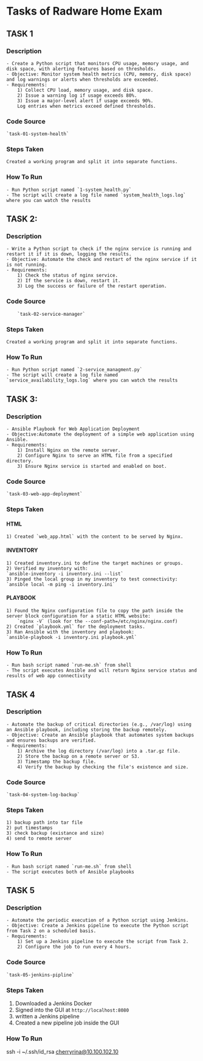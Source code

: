 # Tasks of Radware Home Exam 
## TASK 1
### Description
    - Create a Python script that monitors CPU usage, memory usage, and disk space, with alerting features based on thresholds.
    - Objective: Monitor system health metrics (CPU, memory, disk space) and log warnings or alerts when thresholds are exceeded.
    - Requirements:
        1) Collect CPU load, memory usage, and disk space.
        2) Issue a warning log if usage exceeds 80%.
        3) Issue a major-level alert if usage exceeds 90%.
        Log entries when metrics exceed defined thresholds.
### Code Source
    `task-01-system-health`
### Steps Taken
    Created a working program and split it into separate functions.
### How To Run
    - Run Python script named `1-system_health.py`
    - The script will create a log file named `system_health_logs.log` where you can watch the results
## TASK 2:
### Description
    - Write a Python script to check if the nginx service is running and restart it if it is down, logging the results.
    - Objective: Automate the check and restart of the nginx service if it is not running.
    - Requirements:
        1) Check the status of nginx service.
        2) If the service is down, restart it.
        3) Log the success or failure of the restart operation.
### Code Source
        `task-02-service-manager`
### Steps Taken
    Created a working program and split it into separate functions.
### How To Run
    - Run Python script named `2-service_managment.py`
    - The script will create a log file named `service_availability_logs.log` where you can watch the results
## TASK 3:
### Description
    - Ansible Playbook for Web Application Deployment
    - Objective:Automate the deployment of a simple web application using Ansible.
    - Requirements:
        1) Install Nginx on the remote server.
        2) Configure Nginx to serve an HTML file from a specified directory.
        3) Ensure Nginx service is started and enabled on boot.
### Code Source
    `task-03-web-app-deployment`
### Steps Taken
#### HTML
    1) Created `web_app.html` with the content to be served by Nginx.
#### INVENTORY
    1) Created inventory.ini to define the target machines or groups.
    2) Verified my inventory with: 
    `ansible-inventory -i inventory.ini --list`
    3) Pinged the local group in my inventory to test connectivity: 
    `ansible local -m ping -i inventory.ini`
#### PLAYBOOK
    1) Found the Nginx configuration file to copy the path inside the server block configuration for a static HTML website:
        `nginx -V` (look for the --conf-path=/etc/nginx/nginx.conf)
    2) Created `playbook.yml` for the deployment tasks.
    3) Ran Ansible with the inventory and playbook: 
    `ansible-playbook -i inventory.ini playbook.yml`
### How To Run
    - Run bash script named `run-me.sh` from shell
    - The script executes Ansible and will return Nginx service status and results of web app connectivity
## TASK 4
### Description
    - Automate the backup of critical directories (e.g., /var/log) using an Ansible playbook, including storing the backup remotely.
    - Objective: Create an Ansible playbook that automates system backups and ensures backups are verified.
    - Requirements:
        1) Archive the log directory (/var/log) into a .tar.gz file.
        2) Store the backup on a remote server or S3.
        3) Timestamp the backup file.
        4) Verify the backup by checking the file's existence and size.
### Code Source
    `task-04-system-log-backup`
### Steps Taken
    1) backup path into tar file
    2) put timestamps
    3) check backup (existance and size)
    4) send to remote server
### How To Run
    - Run bash script named `run-me.sh` from shell
    - The script executes both of Ansible playbooks
## TASK 5
### Description
    - Automate the periodic execution of a Python script using Jenkins.
    - Objective: Create a Jenkins pipeline to execute the Python script from Task 2 on a scheduled basis.
    - Requirements:
        1) Set up a Jenkins pipeline to execute the script from Task 2.
        2) Configure the job to run every 4 hours.
### Code Source
    `task-05-jenkins-pipline`
### Steps Taken
1) Downloaded a Jenkins Docker
2) Signed into the GUI at `http://localhost:8080`
3) written a Jenkins pipeline
4) Created a new pipeline job inside the GUI
### How To Run
ssh -i ~/.ssh/id_rsa cherryrina@10.100.102.10


